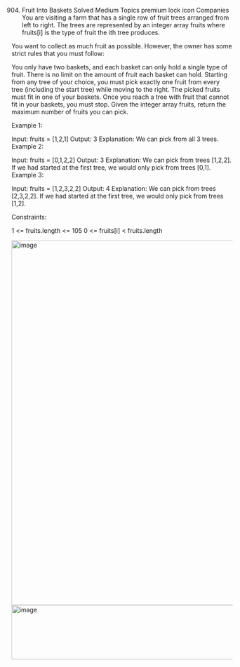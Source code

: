 904. Fruit Into Baskets
     Solved
     Medium
     Topics
     premium lock icon
     Companies
     You are visiting a farm that has a single row of fruit trees arranged from left to right. The trees are represented by an integer array fruits where fruits[i] is the type of fruit the ith tree produces.

You want to collect as much fruit as possible. However, the owner has some strict rules that you must follow:

You only have two baskets, and each basket can only hold a single type of fruit. There is no limit on the amount of fruit each basket can hold.
Starting from any tree of your choice, you must pick exactly one fruit from every tree (including the start tree) while moving to the right. The picked fruits must fit in one of your baskets.
Once you reach a tree with fruit that cannot fit in your baskets, you must stop.
Given the integer array fruits, return the maximum number of fruits you can pick.

Example 1:

Input: fruits = [1,2,1]
Output: 3
Explanation: We can pick from all 3 trees.
Example 2:

Input: fruits = [0,1,2,2]
Output: 3
Explanation: We can pick from trees [1,2,2].
If we had started at the first tree, we would only pick from trees [0,1].
Example 3:

Input: fruits = [1,2,3,2,2]
Output: 4
Explanation: We can pick from trees [2,3,2,2].
If we had started at the first tree, we would only pick from trees [1,2].

Constraints:

1 <= fruits.length <= 105
0 <= fruits[i] < fruits.length

<img width="1504" height="832" alt="image" src="https://github.com/user-attachments/assets/72b76e2e-0292-4ff9-a44e-de769fc66450" />
<img width="1504" height="124" alt="image" src="https://github.com/user-attachments/assets/a76295fe-843d-452f-aaf7-b53a62cf9e4d" />
